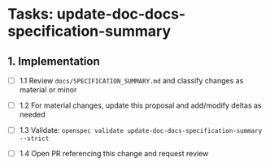 # Tasks: update-doc-docs-specification-summary

## 1. Implementation

- [ ] 1.1 Review `docs/SPECIFICATION_SUMMARY.md` and classify changes as material or minor

- [ ] 1.2 For material changes, update this proposal and add/modify deltas as needed

- [ ] 1.3 Validate: `openspec validate update-doc-docs-specification-summary --strict`

- [ ] 1.4 Open PR referencing this change and request review
